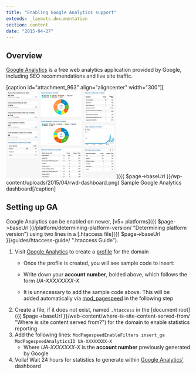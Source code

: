 ```yaml
---
title: "Enabling Google Analytics support"
extends: _layouts.documentation
section: content
date: "2015-04-27"
---
```


## Overview

[Google Analytics](http://google.com/analytics) is a free web analytics application provided by Google, including SEO recommendations and live site traffic.

\[caption id="attachment\_963" align="aligncenter" width="300"\][![Sample Google Analytics dashboard](images/rwd-dashboard-300x239.png)]({{ $page->baseUrl }}/wp-content/uploads/2015/04/rwd-dashboard.png) Sample Google Analytics dashboard\[/caption\]

## Setting up GA

Google Analytics can be enabled on newer, [v5+ platforms]({{ $page->baseUrl }}/platform/determining-platform-version/ "Determining platform version") using two lines in a [.htaccess file]({{ $page->baseUrl }}/guides/htaccess-guide/ ".htaccess Guide").

1. Visit [Google Analytics](http://google.com/analytics) to create a [profile](https://support.google.com/analytics/answer/1009694?hl=en) for the domain
    - Once the profile is created, you will see sample code to insert:
        
        <script>
         (function(i,s,o,g,r,a,m){i\['GoogleAnalyticsObject'\]=r;i\[r\]=i\[r\]||function(){
         (i\[r\].q=i\[r\].q||\[\]).push(arguments)},i\[r\].l=1\*new Date();a=s.createElement(o),
         m=s.getElementsByTagName(o)\[0\];a.async=1;a.src=g;m.parentNode.insertBefore(a,m)
         })(window,document,'script','//www.google-analytics.com/analytics.js','ga');
        ga('create', 'UA-99999000-1', 'auto');
         ga('send', 'pageview');
        </script>
        
    - Write down your **account number**, bolded above, which follows the form _UA-XXXXXXXX-X_
    - It is unnecessary to add the sample code above. This will be added automatically via [mod\_pagespeed](https://developers.google.com/speed/pagespeed/module) in the following step
2. Create a file, if it does not exist, named `.htaccess` in the [document root]({{ $page->baseUrl }}/web-content/where-is-site-content-served-from/ "Where is site content served from?") for the domain to enable statistics reporting
3. Add the following lines: `ModPagespeedEnableFilters insert_ga` `ModPagespeedAnalyticsID UA-XXXXXXXX-X`
    - Where _UA-XXXXXXX-X_ is the **account number** previously generated by Google
4. Voila! Wait 24 hours for statistics to generate within [Google Analytics'](http://google.com/analytics) dashboard
